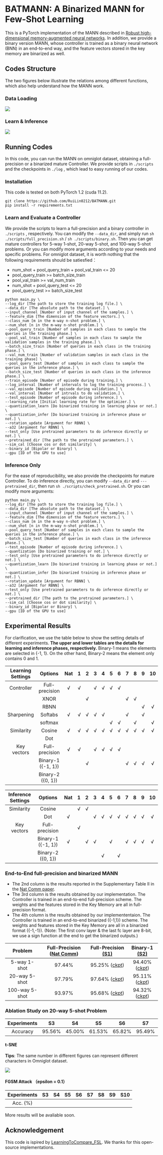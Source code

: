 # BATMANN: A Binarized MANN for Few-Shot Learning

This is a PyTorch implementation of the MANN described in [Robust high-dimensional memory-augmented
neural networks](https://doi.org/10.1038/s41467-021-22364-0). In addition, we provide a binary version MANN, whose controller is trained as a binary neural network (BNN) in an end-to-end way, and the feature vectors stored in the key memory are binarized as well.

## Codes Structure
The two figures below illustrate the relations among different functions, which also help understand how the MANN work.

### Data Loading
![](./fig/dataloader.png)

### Learn & Inference
![](./fig/main.png)
## Running Codes
In this code, you can run the MANN on omniglot dataset, obtaining a full-precision or a binarized mature Controller. We provide scripts in ``` ./scripts ``` and the checkpoints in ``` ./log ``` , which lead to easy running of our codes. 

### Installation
This code is tested on both PyTorch 1.2 (cuda 11.2).
```
git clone https://github.com/RuiLin0212/BATMANN.git
pip install -r requirements.txt
```
### Learn and Evaluate a Controller
We provide the scripts to learn a full-precision and a binary controller in ```./scripts``` , respectively. You can modify the ```--data_dir```, and simply run ```sh ./scripts/full_precision.sh``` / ```sh ./scripts/binary.sh```. Then you can get mature controllers for 5-way 1-shot, 20-way 5-shot, and 100-way 5-shot problems. Or you can modify more arguments according to your needs and specific problems. For omniglot dataset, it is worth nothing that the following requirements should be satiesfied：
+ num_shot + pool_query_train + pool_val_train <= 20
+ pool_query_train >= batch_size_train
+ pool_val_train >= val_num_train
+ num_shot + pool_query_test <= 20
+ pool_query_test >= batch_size_test 

```
python main.py \
--log_dir [The path to store the training log file.] \
--data_dir [The absolute path to the dataset.] \
--input_channel [Number of input channel of the samples.] \
--feature_dim [The dimension of the feature vectors.] \
--class_num [m in the m-way n-shot problem.] \
--num_shot [n in the m-way n-shot problem.] \
--pool_query_train [Number of samples in each class to sample the queries in the training phase.] \
--pool_val_train [Number of samples in each class to sample the validation samples in the training phase.] \
--batch_size_train [Number of queries in each class in the training phase.] \
--val_num_train [Number of validation samples in each class in the training phase] \
--pool_query_test [Number of samples in each class to sample the queries in the inference phase.] \
--batch_size_test [Number of queries in each class in the inference phase.] \
--train_episode [Number of episode during training.] \
--log_interval [Number of intervals to log the training process.] \
--val_episode [Number of episode during validation.] \
--val_interval [Number of intrvals to do validation.] \
--test_episode [Number of episode during inference.] \
--learning_rate [Initial learning rate for the optimizer.] \
--quantization_learn [Do binarized training in learning phase or not.] \
--quantization_infer [Do binarized training in inference phase or not.] \
--rotation_update [Argument for RBNN] \
--a32 [Argument for RBNN] \
--test_only [Use pretrained parameters to do inference directly or not.] \
--pretrained_dir [The path to the pretrained parameters.] \
--sim_cal [Choose cos or dot similarity] \
--binary_id [Bipolar or Binary] \
--gpu [ID of the GPU to use]
```

### Inference Only
For the ease of reproducibility, we also provide the checkpoints for mature Controller. To do inference directly, you can modify ```--data_dir``` and ```---pretrained_dir```, then run ```sh ./scripts/check_pretrained.sh```. Or you can modify more arguments:

```
python main.py \
--log_dir [The path to store the training log file.] \
--data_dir [The absolute path to the dataset.] \
--input_channel [Number of input channel of the samples.] \
--feature_dim [The dimension of the feature vectors.] \
--class_num [m in the m-way n-shot problem.] \
--num_shot [n in the m-way n-shot problem.] \
--pool_query_test [Number of samples in each class to sample the queries in the inference phase.] \
--batch_size_test [Number of queries in each class in the inference phase.] \
--test_episode [Number of episode during inference.] \
--quantization [Do binarized training or not.] \
--test_only [Use pretrained parameters to do inference directly or not.] \
--quantization_learn [Do binarized training in learning phase or not.] \
--quantization_infer [Do binarized training in inference phase or not.] \
--rotation_update [Argument for RBNN] \
--a32 [Argument for RBNN] \
--test_only [Use pretrained parameters to do inference directly or not.] \
--pretrained_dir [The path to the pretrained parameters.] \
--sim_cal [Choose cos or dot similarity] \
--binary_id [Bipolar or Binary] \
--gpu [ID of the GPU to use]
```

## Experimental Results
For clarification, we use the table below to show the setting details of different experiments. **The upper and lower tables are the details for learning and inference phases, respectively.** Binary-1 means the elements are selected in {-1, 1}. On the other hand, Binary-2 means the element only contains 0 and 1.

| **Learning** Settings | Options | Nat | 1<span id="1"></span> | 2<span id="2"></span> | 3 | 4 | 5 | 6 | 7 | 8 | 9 | 10 |
|:---:|:----:|:----:|:----:|:---:|:---:|:---:|:---:|:---:|:----:|:----:|:----:|:----:|
| Controller | Full-precision | √ | √ | | √ | √ | √ | √ |
| | XNOR | | | √ | | | | | √ | √ |
| | RBNN | | | | | | | | | | √ | √ |
| Sharpening | Softabs | √ | √ | √ | √ | √ | | | √ | | √ |
| | softmax  | | | | | | √ | √ | | √ | | √ |
| Similarity | Cosine | √ | √ | √ | √ | √ | √ | √ | √ | √ | √ | √ |
| | Dot | | | |
| Key vectors | Full-precision |√ | √ | | √ | √ | √ | √ |
| | Binary-1 ({-1, 1}) | | | √ | | | | | √ | √ | √ | √ |
| | Binary-2 ({0, 1}) | | | | |

| **Inference** Settings | Options | Nat | 1<span id="1"></span> | 2<span id="2"></span> | 3 | 4 | 5 | 6 | 7 | 8 | 9 | 10 |
|:---:|:----:|:----:|:----:|:---:|:---:|:---:|:---:|:---:|:----:|:----:|:----:|:---:|
| Similarity | Cosine | | √ | √ | |
| | Dot | √ | | | √ | √ | √ | √ | √ | √ | √ | √ |
| Key vectors | Full-precision | | √ | | |
| | Binary-1 ({-1, 1}) | √ | | √ | √ | | √ | | √ | √ | √ | √ |
| |Binary-2 ({0, 1}) | | | | | √ | | √ |

### End-to-End full-precision and binarized MANN
+ The 2nd column is the results reported in the Supplementary Table II in the [Nat Comm paper](https://arxiv.org/pdf/2010.01939.pdf).
+ The 3rd column is the results obtained by our implementation. The Controller is trained in an end-to-end full-precision scheme. The weights and the features stored in the Key Memory are all in full-precision format.
+ The 4th column is the results obtained by our implemententaion. The Controller is trained in an end-to-end binarized ({-1,1}) scheme. The weights and features stored in the Key Memory are all in a binarized format ({-1,-1}). (Note: The first conv layer & the last fc layer are 8-bit, we use a sign function at the end to get the binarized outputs.)

| Problem | Full-Precision ([Nat Comm](https://doi.org/10.1038/s41467-021-22364-0)) | Full-Precision[ (S1)](#1) | Binary-1[ (S2)](#2) | 
|:---:|:---:|:----:|:----:|
| 5-way 1-shot | 97.44% | 95.25% ([ckpt](./log/log_full_precision_5_1/model_best.pth)) | 94.40% ([ckpt](./log/log_binary_5_1/model_best.pth)) |
| 20-way 5-shot | 97.79% | 97.64% ([ckpt](./log/log_full_precision/model_best.pth)) | 95.11% ([ckpt](./log/log_binary/model_best.pth)) |
| 100-way 5-shot | 93.97% | 95.68% ([ckpt](./log/log_full_precision_100_5/model_best.pth)) | 94.32% ([ckpt](./log/log_binary_100_5/model_best.pth)) |

### Ablation Study on 20-way 5-shot Problem
| Experiments | S3 |  S4 |  S5 |  S6 |  S7 |  S8 |  S9 |  S10 |
|:----:|:----:|:----:|:----:|:----:|:----:|:----:|:----:|:----:|
| Accuracy | 95.56% | 45.00% | 61.53% | 65.82% | 95.49% | 96.45% | 96.30% | 95.97% |


#### t-SNE
**Tips**: The same number in different figures can represent different characters in Omniglot dataset. 

![](./fig/exp_tsne.jpg)

#### FGSM Attack （epsilon = 0.1）
| Experiments | S3 |  S4 |  S5 |  S6 |  S7 |  S8 |  S9 |  S10 |
|:----:|:----:|:----:|:----:|:----:|:----:|:----:|:----:|:----:|
| Acc. (%) | 

More results will be avaliable soon.


## Acknowledgement
This code is ispired by [LearningToCompare_FSL](https://github.com/floodsung/LearningToCompare_FSL). We thanks for this open-source implementations.



